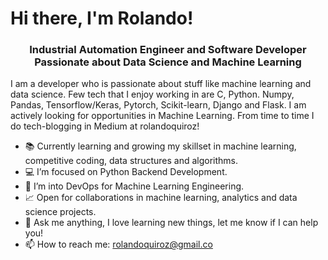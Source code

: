 
<h1 align="left">
  Hi there, I'm Rolando!
</h1>

<h3 align="center">
  <b>Industrial Automation Engineer and Software Developer</b><br>
<b>Passionate about Data Science and Machine Learning</b><br>
</h3>

I am a developer who is passionate about stuff like machine learning and data science. Few tech that I enjoy working in are C, Python. Numpy, Pandas, Tensorflow/Keras, Pytorch, Scikit-learn, Django and Flask. I am actively looking for opportunities in Machine Learning. From time to time I do tech-blogging in Medium at rolandoquiroz!

- 📚 Currently learning and growing my skillset in machine learning, competitive coding, data structures and algorithms.
- 💻 I’m focused on Python Backend Development.
- 🤖 I’m into DevOps for Machine Learning Engineering.
- 📈 Open for collaborations in machine learning, analytics and data science projects.
- 💬 Ask me anything, I love learning new things, let me know if I can help you!
- 📫 How to reach me: rolandoquiroz@gmail.co
